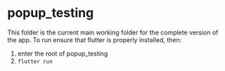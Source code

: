 # popup_testing

This folder is the current main working folder for the complete version of the app.
To run ensure that flutter is properly installed, then:
1. enter the root of popup_testing
2. `flutter run`

